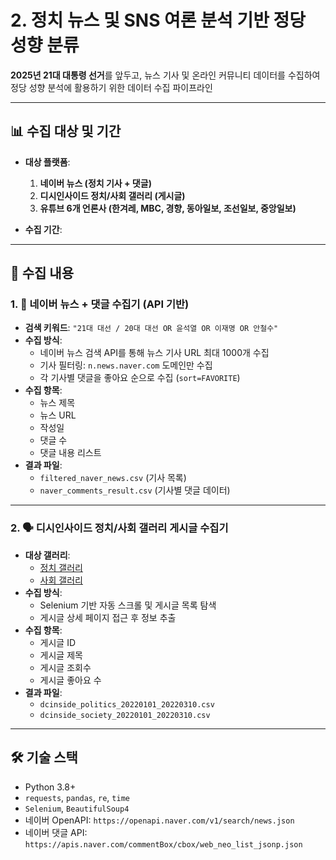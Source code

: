 # 2. 정치 뉴스 및 SNS 여론 분석 기반 정당 성향 분류

**2025년 21대 대통령 선거**를 앞두고, 뉴스 기사 및 온라인 커뮤니티 데이터를 수집하여 정당 성향 분석에 활용하기 위한 데이터 수집 파이프라인

---

## 📊 수집 대상 및 기간

- **대상 플랫폼**:  
  1. **네이버 뉴스 (정치 기사 + 댓글)**  
  2. **디시인사이드 정치/사회 갤러리 (게시글)**
  3. **유튜브 6개 언론사 (한겨레, MBC, 경향, 동아일보, 조선일보, 중앙일보)**

- **수집 기간**:  

---

## 📘 수집 내용

### 1. 📰 네이버 뉴스 + 댓글 수집기 (API 기반)

- **검색 키워드**: `"21대 대선 / 20대 대선 OR 윤석열 OR 이재명 OR 안철수"`
- **수집 방식**:  
  - 네이버 뉴스 검색 API를 통해 뉴스 기사 URL 최대 1000개 수집  
  - 기사 필터링: `n.news.naver.com` 도메인만 수집  
  - 각 기사별 댓글을 좋아요 순으로 수집 (`sort=FAVORITE`)
- **수집 항목**:
  - 뉴스 제목
  - 뉴스 URL
  - 작성일
  - 댓글 수
  - 댓글 내용 리스트
- **결과 파일**:
  - `filtered_naver_news.csv` (기사 목록)
  - `naver_comments_result.csv` (기사별 댓글 데이터)

---

### 2. 🗣️ 디시인사이드 정치/사회 갤러리 게시글 수집기

- **대상 갤러리**:  
  - [정치 갤러리](https://gall.dcinside.com/board/lists/?id=politics)  
  - [사회 갤러리](https://gall.dcinside.com/board/lists/?id=society)
- **수집 방식**:  
  - Selenium 기반 자동 스크롤 및 게시글 목록 탐색
  - 게시글 상세 페이지 접근 후 정보 추출
- **수집 항목**:
  - 게시글 ID
  - 게시글 제목
  - 게시글 조회수
  - 게시글 좋아요 수
- **결과 파일**:
  - `dcinside_politics_20220101_20220310.csv`
  - `dcinside_society_20220101_20220310.csv`

---

## 🛠️ 기술 스택

- Python 3.8+
- `requests`, `pandas`, `re`, `time`
- `Selenium`, `BeautifulSoup4`
- 네이버 OpenAPI: `https://openapi.naver.com/v1/search/news.json`
- 네이버 댓글 API: `https://apis.naver.com/commentBox/cbox/web_neo_list_jsonp.json`
